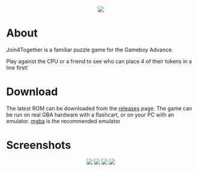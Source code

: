 <div align="center">
    <image src="images/title.png" />
</div>

# About 
Join4Together is a familiar puzzle game for the Gameboy Advance. 

Play against the CPU or a friend to see who can place 4 of their tokens in a line first!

# Download 
The latest ROM can be downloaded from the [releases](/releases) page.
The game can be run on real GBA hardware with a flashcart, or on your PC with an emulator.
[mgba](https://mgba.io/) is the recommended emulator

# Screenshots
<div align="center">
<image src="images/screenshot_3.png">
<image src="images/screenshot_4.png">
<image src="images/screenshot_1.png">
<image src="images/screenshot_2.png">
</div>

